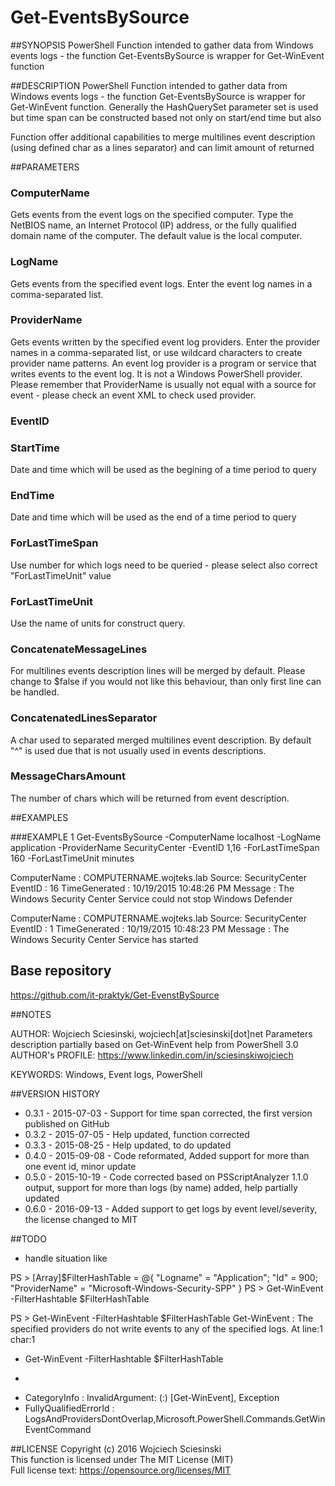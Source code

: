 # Get-EventsBySource

##SYNOPSIS
PowerShell Function intended to gather data from Windows events logs - the function Get-EventsBySource is wrapper for Get-WinEvent function

##DESCRIPTION
PowerShell Function intended to gather data from Windows events logs - the function Get-EventsBySource is wrapper for Get-WinEvent function. Generally the HashQuerySet parameter set is used but time span can be constructed based not only on start/end time but also 

Function offer additional capabilities to merge multilines event description (using defined char as a lines separator) and can limit amount of returned 
  
##PARAMETERS
  
### ComputerName
Gets events from the event logs on the specified computer. Type the NetBIOS name, an Internet Protocol (IP) address,
or the fully qualified domain name of the computer. The default value is the local computer.
   
### LogName
Gets events from the specified event logs. Enter the event log names in a comma-separated list.

### ProviderName
Gets events written by the specified event log providers. Enter the provider names in a comma-separated list, or use wildcard characters to create provider name patterns.
An event log provider is a program or service that writes events to the event log. It is not a Windows PowerShell provider.
Please remember that ProviderName is usually not equal with a source for event - please check an event XML to check used provider.

### EventID


### StartTime
Date and time which will be used as the begining of a time period to query

### EndTime
Date and time which will be used as the end of a time period to query

### ForLastTimeSpan
Use number for which logs need to be queried - please select also correct "ForLastTimeUnit" value

### ForLastTimeUnit
Use the name of units for construct query.

### ConcatenateMessageLines
For multilines events description lines will be merged by default. Please change to $false if you would not like this behaviour, than only first line can be handled.

### ConcatenatedLinesSeparator
A char used to separated merged multilines event description. By default "^" is used due that is not usually used in events descriptions.

### MessageCharsAmount
The number of chars which will be returned from event description.

 
##EXAMPLES

###EXAMPLE 1
Get-EventsBySource -ComputerName localhost -LogName application -ProviderName SecurityCenter -EventID 1,16 -ForLastTimeSpan 160 -ForLastTimeUnit minutes

ComputerName  : COMPUTERNAME.wojteks.lab
Source: SecurityCenter
EventID   : 16
TimeGenerated : 10/19/2015 10:48:26 PM
Message   : The Windows Security Center Service could not stop Windows Defender

ComputerName  : COMPUTERNAME.wojteks.lab
Source: SecurityCenter
EventID   : 1
TimeGenerated : 10/19/2015 10:48:23 PM
Message   : The Windows Security Center Service has started

## Base repository
https://github.com/it-praktyk/Get-EvenstBySource
  
##NOTES
   
AUTHOR: Wojciech Sciesinski, wojciech[at]sciesinski[dot]net
		Parameters description partially based on Get-WinEvent help from PowerShell 3.0
AUTHOR's PROFILE: https://www.linkedin.com/in/sciesinskiwojciech

KEYWORDS: Windows, Event logs, PowerShell

##VERSION HISTORY
- 0.3.1 - 2015-07-03 - Support for time span corrected, the first version published on GitHub
- 0.3.2 - 2015-07-05 - Help updated, function corrected
- 0.3.3 - 2015-08-25 - Help updated, to do updated
- 0.4.0 - 2015-09-08 - Code reformated, Added support for more than one event id, minor update
- 0.5.0 - 2015-10-19 - Code corrected based on PSScriptAnalyzer 1.1.0 output, support for more than logs (by name) added, help partially updated
- 0.6.0 - 2016-09-13 - Added support to get logs by event level/severity, the license changed to MIT

##TODO
- handle situation like

PS > [Array]$FilterHashTable = @{ "Logname" = "Application"; "Id" = 900; "ProviderName" = "Microsoft-Windows-Security-SPP" }
PS > Get-WinEvent -FilterHashtable $FilterHashTable

PS > Get-WinEvent -FilterHashtable $FilterHashTable
Get-WinEvent : The specified providers do not write events to any of the specified logs.
At line:1 char:1
+ Get-WinEvent -FilterHashtable $FilterHashTable
+ ~~~~~~~~~~~~~~~~~~~~~~~~~~~~~~~~~~~~~~~~~~~~~~
+ CategoryInfo  : InvalidArgument: (:) [Get-WinEvent], Exception
+ FullyQualifiedErrorId : LogsAndProvidersDontOverlap,Microsoft.PowerShell.Commands.GetWinEventCommand


##LICENSE
Copyright (c) 2016 Wojciech Sciesinski  
This function is licensed under The MIT License (MIT)  
Full license text: https://opensource.org/licenses/MIT  